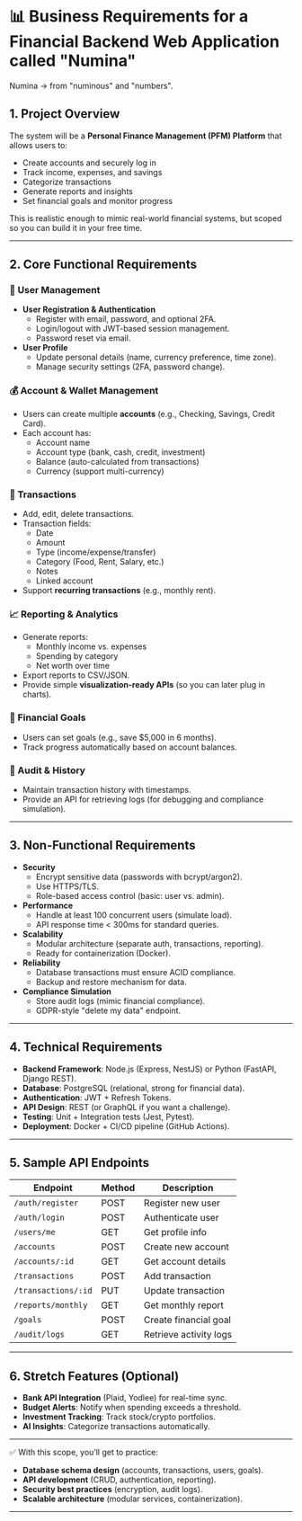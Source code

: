 # 📊 Business Requirements for a Financial Backend Web Application called "Numina" 
Numina -> from "numinous" and "numbers".

## 1. **Project Overview**
The system will be a **Personal Finance Management (PFM) Platform** that allows users to:
- Create accounts and securely log in
- Track income, expenses, and savings
- Categorize transactions
- Generate reports and insights
- Set financial goals and monitor progress

This is realistic enough to mimic real-world financial systems, but scoped so you can build it in your free time.

---

## 2. **Core Functional Requirements**

### 🔐 User Management
- **User Registration & Authentication**
    - Register with email, password, and optional 2FA.
    - Login/logout with JWT-based session management.
    - Password reset via email.
- **User Profile**
    - Update personal details (name, currency preference, time zone).
    - Manage security settings (2FA, password change).

### 💰 Account & Wallet Management
- Users can create multiple **accounts** (e.g., Checking, Savings, Credit Card).
- Each account has:
    - Account name
    - Account type (bank, cash, credit, investment)
    - Balance (auto-calculated from transactions)
    - Currency (support multi-currency)

### 🧾 Transactions
- Add, edit, delete transactions.
- Transaction fields:
    - Date
    - Amount
    - Type (income/expense/transfer)
    - Category (Food, Rent, Salary, etc.)
    - Notes
    - Linked account
- Support **recurring transactions** (e.g., monthly rent).

### 📈 Reporting & Analytics
- Generate reports:
    - Monthly income vs. expenses
    - Spending by category
    - Net worth over time
- Export reports to CSV/JSON.
- Provide simple **visualization-ready APIs** (so you can later plug in charts).

### 🎯 Financial Goals
- Users can set goals (e.g., save $5,000 in 6 months).
- Track progress automatically based on account balances.

### 🔎 Audit & History
- Maintain transaction history with timestamps.
- Provide an API for retrieving logs (for debugging and compliance simulation).

---

## 3. **Non-Functional Requirements**

- **Security**
    - Encrypt sensitive data (passwords with bcrypt/argon2).
    - Use HTTPS/TLS.
    - Role-based access control (basic: user vs. admin).
- **Performance**
    - Handle at least 100 concurrent users (simulate load).
    - API response time < 300ms for standard queries.
- **Scalability**
    - Modular architecture (separate auth, transactions, reporting).
    - Ready for containerization (Docker).
- **Reliability**
    - Database transactions must ensure ACID compliance.
    - Backup and restore mechanism for data.
- **Compliance Simulation**
    - Store audit logs (mimic financial compliance).
    - GDPR-style "delete my data" endpoint.

---

## 4. **Technical Requirements**

- **Backend Framework**: Node.js (Express, NestJS) or Python (FastAPI, Django REST).
- **Database**: PostgreSQL (relational, strong for financial data).
- **Authentication**: JWT + Refresh Tokens.
- **API Design**: REST (or GraphQL if you want a challenge).
- **Testing**: Unit + Integration tests (Jest, Pytest).
- **Deployment**: Docker + CI/CD pipeline (GitHub Actions).

---

## 5. **Sample API Endpoints**

| Endpoint                  | Method | Description |
|----------------------------|--------|-------------|
| `/auth/register`           | POST   | Register new user |
| `/auth/login`              | POST   | Authenticate user |
| `/users/me`                | GET    | Get profile info |
| `/accounts`                | POST   | Create new account |
| `/accounts/:id`            | GET    | Get account details |
| `/transactions`            | POST   | Add transaction |
| `/transactions/:id`        | PUT    | Update transaction |
| `/reports/monthly`         | GET    | Get monthly report |
| `/goals`                   | POST   | Create financial goal |
| `/audit/logs`              | GET    | Retrieve activity logs |

---

## 6. **Stretch Features (Optional)**
- **Bank API Integration** (Plaid, Yodlee) for real-time sync.
- **Budget Alerts**: Notify when spending exceeds a threshold.
- **Investment Tracking**: Track stock/crypto portfolios.
- **AI Insights**: Categorize transactions automatically.

---

✅ With this scope, you’ll get to practice:
- **Database schema design** (accounts, transactions, users, goals).
- **API development** (CRUD, authentication, reporting).
- **Security best practices** (encryption, audit logs).
- **Scalable architecture** (modular services, containerization).

---
